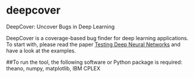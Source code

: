 # deepcover
DeepCover: Uncover Bugs in Deep Learning

DeepCover is a coverage-based bug finder for deep learning applications. 
To start with, please read the paper [Testing Deep Neural Networks](...)
and have a look at the examples.

##To run the tool, the following software or Python package is required:
  theano, numpy, matplotlib, IBM CPLEX
